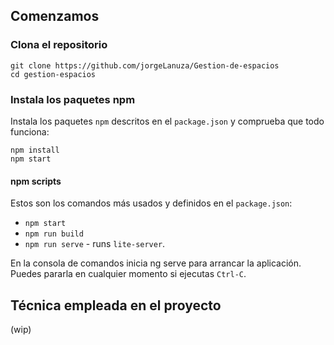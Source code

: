 ## Comenzamos

### Clona el repositorio

```shell
git clone https://github.com/jorgeLanuza/Gestion-de-espacios
cd gestion-espacios
```

### Instala los paquetes npm

Instala los paquetes `npm` descritos en el `package.json` y comprueba que todo funciona:

```shell
npm install
npm start
```


#### npm scripts

Estos son los comandos más usados y definidos en el `package.json`:

* `npm start` 
* `npm run build` 
* `npm run serve` - runs `lite-server`.

En la consola de comandos inicia ng serve para arrancar la aplicación.
Puedes pararla en cualquier momento si ejecutas `Ctrl-C`.


## Técnica empleada en el proyecto
(wip)
